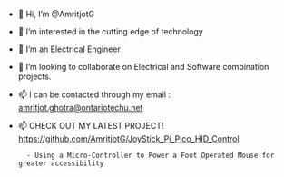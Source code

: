 - 👋 Hi, I’m @AmritjotG
- 👀 I’m interested in the cutting edge of technology
- 🌱 I’m an Electrical Engineer
- 💞️ I’m looking to collaborate on Electrical and Software combination projects.
- 📫 I can be contacted through my email : amritjot.ghotra@ontariotechu.net
- 📫 CHECK OUT MY LATEST PROJECT! https://github.com/AmritjotG/JoyStick_Pi_Pico_HID_Control
  
        - Using a Micro-Controller to Power a Foot Operated Mouse for greater accessibility
